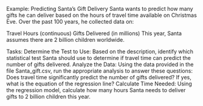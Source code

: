Example: Predicting Santa’s Gift Delivery
Santa wants to predict how many gifts he can deliver based on the hours of travel time available on Christmas Eve. Over the past 100 years, he collected data on:

Travel Hours (continuous)
Gifts Delivered (in millions)
This year, Santa assumes there are 2 billion children worldwide.

Tasks:
Determine the Test to Use:
Based on the description, identify which statistical test Santa should use to determine if travel time can predict the number of gifts delivered.
Analyze the Data:
Using the data provided in the file Santa_gift.csv, run the appropriate analysis to answer these questions:
Does travel time significantly predict the number of gifts delivered?
If yes, what is the equation of the regression line?
Calculate Time Needed:
Using the regression model, calculate how many hours Santa needs to deliver gifts to 2 billion children this year.
